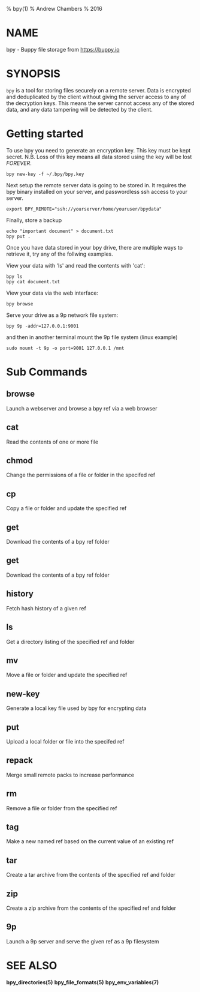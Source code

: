 % bpy(1)
% Andrew Chambers
% 2016

# NAME

bpy - Buppy file storage from https://buppy.io

# SYNOPSIS

``bpy`` is a tool for storing files securely on a remote server.
Data is encrypted and deduplicated by the client without giving the server access
to any of the decryption keys. This means the server cannot access
any of the stored data, and any data tampering will be detected by the 
client.


# Getting started

To use bpy you need to generate an encryption key. This key must be
kept secret. N.B. Loss of this key means all data stored using
the key will be lost *FOREVER*.

```
bpy new-key -f ~/.bpy/bpy.key
```

Next setup the remote server data is going to be stored in. It requires
the bpy binary installed on your server, and passwordless ssh access to your
server.

```
export BPY_REMOTE="ssh://yourserver/home/youruser/bpydata"
```

Finally, store a backup

```
echo "important document" > document.txt
bpy put .
```

Once you have data stored in your bpy drive, there are multiple ways to retrieve it, try any
of the follwing examples.

View your data with 'ls' and read the contents with 'cat':

```
bpy ls
bpy cat document.txt
```

View your data via the web interface:

```
bpy browse
```

Serve your drive as a 9p network file system:

```
bpy 9p -addr=127.0.0.1:9001
```
and then in another terminal mount the 9p file system (linux example)
```
sudo mount -t 9p -o port=9001 127.0.0.1 /mnt
```

# Sub Commands

## browse
Launch a webserver and browse a bpy ref via a web browser

## cat
Read the contents of one or more file

## chmod
Change the permissions of a file or folder in the specifed ref

## cp
Copy a file or folder and update the specified ref

## get
Download the contents of a bpy ref folder

## get
Download the contents of a bpy ref folder

## history
Fetch hash history of a given ref

## ls
Get a directory listing of the specified ref and folder

## mv
Move a file or folder and update the specified ref

## new-key
Generate a local key file used by bpy for encrypting data

## put
Upload a local folder or file into the specifed ref

## repack
Merge small remote packs to increase performance

## rm
Remove a file or folder from the specified ref

## tag
Make a new named ref based on the current value of an existing ref

## tar
Create a tar archive from the contents of the specified ref and folder

## zip
Create a zip archive from the contents of the specified ref and folder

## 9p
Launch a 9p server and serve the given ref as a 9p filesystem


# SEE ALSO

**bpy_directories(5)** **bpy_file_formats(5)** **bpy_env_variables(7)**

